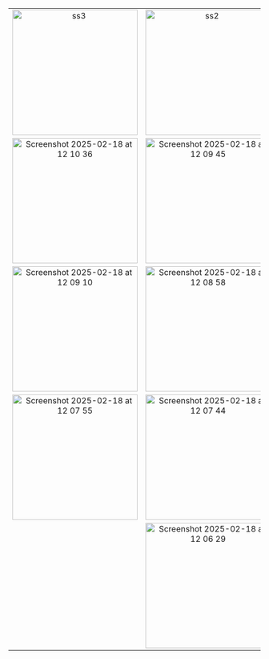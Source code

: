 <table>
  <tr>
    <td align="center">
      <img src="https://github.com/user-attachments/assets/771599aa-7eb2-46f2-a9bf-01cbbb9232c0" width="250px" alt="ss3" />
    </td>
    <td align="center">
      <img src="https://github.com/user-attachments/assets/c84a3b7c-a742-4955-872a-cfe86a05c303" width="250px" alt="ss2" />
    </td>
    <td align="center">
      <img src="https://github.com/user-attachments/assets/1396a339-f38f-4dbe-9f9d-f28590b69e88" width="250px" alt="ss1" />
    </td>
  </tr>
  <tr>
    <td align="center">
      <img src="https://github.com/user-attachments/assets/513bb084-9521-436f-ba8c-9f7fbfe583dd" width="250px" alt="Screenshot 2025-02-18 at 12 10 36" />
    </td>
    <td align="center">
      <img src="https://github.com/user-attachments/assets/6ecdc990-031f-4bee-8562-ac15e2e9d673" width="250px" alt="Screenshot 2025-02-18 at 12 09 45" />
    </td>
    <td align="center">
      <img src="https://github.com/user-attachments/assets/73327030-1ad3-45c5-97de-ed73a122d66e" width="250px" alt="Screenshot 2025-02-18 at 12 09 22" />
    </td>
  </tr>
  <tr>
    <td align="center">
      <img src="https://github.com/user-attachments/assets/650c34f9-9ae4-4120-a75f-7c858e639ad2" width="250px" alt="Screenshot 2025-02-18 at 12 09 10" />
    </td>
    <td align="center">
      <img src="https://github.com/user-attachments/assets/cf1bad12-3d4d-401f-899e-236b359c4b0f" width="250px" alt="Screenshot 2025-02-18 at 12 08 58" />
    </td>
    <td align="center">
      <img src="https://github.com/user-attachments/assets/59ba9776-5494-4a29-8043-b02254aa4f42" width="250px" alt="Screenshot 2025-02-18 at 12 08 17" />
    </td>
  </tr>
  <tr>
    <td align="center">
      <img src="https://github.com/user-attachments/assets/b25dc8a3-eacc-4024-bf86-253e81937f4e" width="250px" alt="Screenshot 2025-02-18 at 12 07 55" />
    </td>
    <td align="center">
      <img src="https://github.com/user-attachments/assets/a2e2174e-8e56-4e7d-815d-83fb0f9e3031" width="250px" alt="Screenshot 2025-02-18 at 12 07 44" />
    </td>
    <td align="center">
      <img src="https://github.com/user-attachments/assets/adefd716-167e-43d5-9960-fe70c7a5415f" width="250px" alt="Screenshot 2025-02-18 at 12 07 10" />
    </td>
  </tr>
  <tr>
    <td align="center" colspan="3">
      <img src="https://github.com/user-attachments/assets/2ea4e43c-aa6d-4180-9bef-0ca65bbedd3a" width="250px" alt="Screenshot 2025-02-18 at 12 06 29" />
    </td>
  </tr>
</table>
